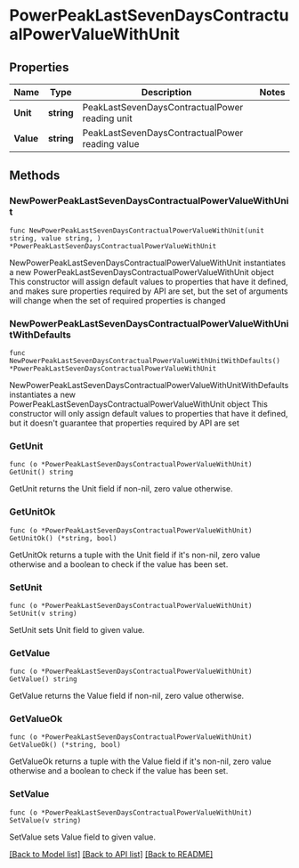 # PowerPeakLastSevenDaysContractualPowerValueWithUnit

## Properties

Name | Type | Description | Notes
------------ | ------------- | ------------- | -------------
**Unit** | **string** | PeakLastSevenDaysContractualPower reading unit | 
**Value** | **string** | PeakLastSevenDaysContractualPower reading value | 

## Methods

### NewPowerPeakLastSevenDaysContractualPowerValueWithUnit

`func NewPowerPeakLastSevenDaysContractualPowerValueWithUnit(unit string, value string, ) *PowerPeakLastSevenDaysContractualPowerValueWithUnit`

NewPowerPeakLastSevenDaysContractualPowerValueWithUnit instantiates a new PowerPeakLastSevenDaysContractualPowerValueWithUnit object
This constructor will assign default values to properties that have it defined,
and makes sure properties required by API are set, but the set of arguments
will change when the set of required properties is changed

### NewPowerPeakLastSevenDaysContractualPowerValueWithUnitWithDefaults

`func NewPowerPeakLastSevenDaysContractualPowerValueWithUnitWithDefaults() *PowerPeakLastSevenDaysContractualPowerValueWithUnit`

NewPowerPeakLastSevenDaysContractualPowerValueWithUnitWithDefaults instantiates a new PowerPeakLastSevenDaysContractualPowerValueWithUnit object
This constructor will only assign default values to properties that have it defined,
but it doesn't guarantee that properties required by API are set

### GetUnit

`func (o *PowerPeakLastSevenDaysContractualPowerValueWithUnit) GetUnit() string`

GetUnit returns the Unit field if non-nil, zero value otherwise.

### GetUnitOk

`func (o *PowerPeakLastSevenDaysContractualPowerValueWithUnit) GetUnitOk() (*string, bool)`

GetUnitOk returns a tuple with the Unit field if it's non-nil, zero value otherwise
and a boolean to check if the value has been set.

### SetUnit

`func (o *PowerPeakLastSevenDaysContractualPowerValueWithUnit) SetUnit(v string)`

SetUnit sets Unit field to given value.


### GetValue

`func (o *PowerPeakLastSevenDaysContractualPowerValueWithUnit) GetValue() string`

GetValue returns the Value field if non-nil, zero value otherwise.

### GetValueOk

`func (o *PowerPeakLastSevenDaysContractualPowerValueWithUnit) GetValueOk() (*string, bool)`

GetValueOk returns a tuple with the Value field if it's non-nil, zero value otherwise
and a boolean to check if the value has been set.

### SetValue

`func (o *PowerPeakLastSevenDaysContractualPowerValueWithUnit) SetValue(v string)`

SetValue sets Value field to given value.



[[Back to Model list]](../README.md#documentation-for-models) [[Back to API list]](../README.md#documentation-for-api-endpoints) [[Back to README]](../README.md)


